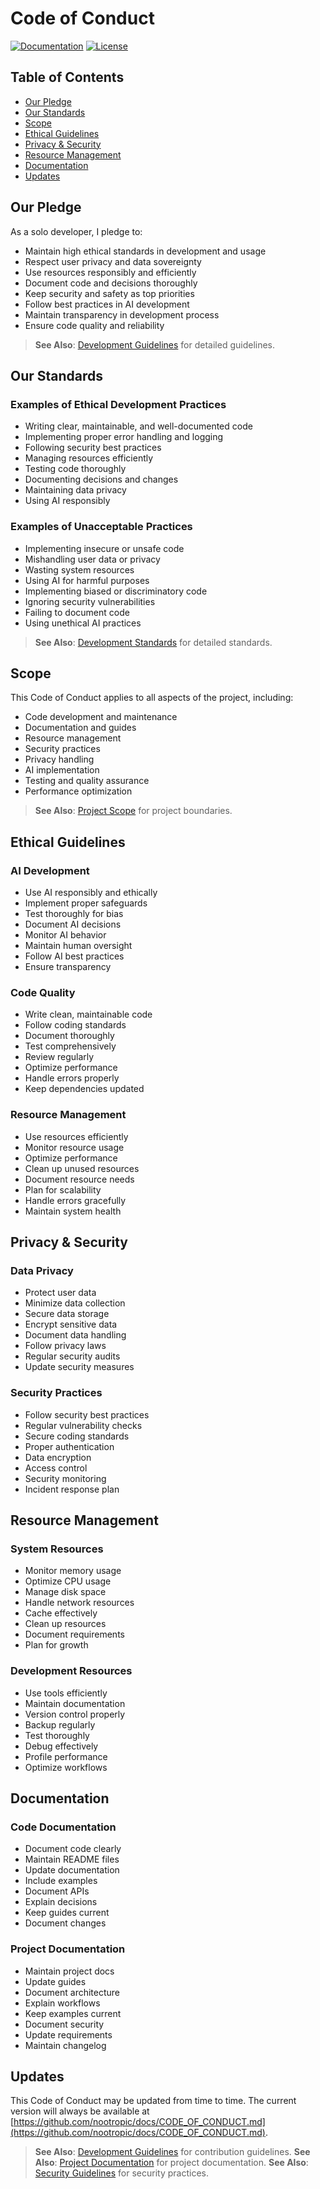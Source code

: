 # Code of Conduct

[![Documentation](https://img.shields.io/badge/docs-latest-blue.svg)](https://docs.nootropic.dev)
[![License](https://img.shields.io/badge/license-MIT-green.svg)](LICENSE)

## Table of Contents

- [Our Pledge](#our-pledge)
- [Our Standards](#our-standards)
- [Scope](#scope)
- [Ethical Guidelines](#ethical-guidelines)
- [Privacy & Security](#privacy--security)
- [Resource Management](#resource-management)
- [Documentation](#documentation)
- [Updates](#updates)

## Our Pledge

As a solo developer, I pledge to:

- Maintain high ethical standards in development and usage
- Respect user privacy and data sovereignty
- Use resources responsibly and efficiently
- Document code and decisions thoroughly
- Keep security and safety as top priorities
- Follow best practices in AI development
- Maintain transparency in development process
- Ensure code quality and reliability

> **See Also**: [Development Guidelines](../CONTRIBUTING.md#development-guidelines) for detailed guidelines.

## Our Standards

### Examples of Ethical Development Practices

- Writing clear, maintainable, and well-documented code
- Implementing proper error handling and logging
- Following security best practices
- Managing resources efficiently
- Testing code thoroughly
- Documenting decisions and changes
- Maintaining data privacy
- Using AI responsibly

### Examples of Unacceptable Practices

- Implementing insecure or unsafe code
- Mishandling user data or privacy
- Wasting system resources
- Using AI for harmful purposes
- Implementing biased or discriminatory code
- Ignoring security vulnerabilities
- Failing to document code
- Using unethical AI practices

> **See Also**: [Development Standards](../CONTRIBUTING.md#development-standards) for detailed standards.

## Scope

This Code of Conduct applies to all aspects of the project, including:

- Code development and maintenance
- Documentation and guides
- Resource management
- Security practices
- Privacy handling
- AI implementation
- Testing and quality assurance
- Performance optimization

> **See Also**: [Project Scope](../ARCHITECTURE.md#project-scope) for project boundaries.

## Ethical Guidelines

### AI Development

- Use AI responsibly and ethically
- Implement proper safeguards
- Test thoroughly for bias
- Document AI decisions
- Monitor AI behavior
- Maintain human oversight
- Follow AI best practices
- Ensure transparency

### Code Quality

- Write clean, maintainable code
- Follow coding standards
- Document thoroughly
- Test comprehensively
- Review regularly
- Optimize performance
- Handle errors properly
- Keep dependencies updated

### Resource Management

- Use resources efficiently
- Monitor resource usage
- Optimize performance
- Clean up unused resources
- Document resource needs
- Plan for scalability
- Handle errors gracefully
- Maintain system health

## Privacy & Security

### Data Privacy

- Protect user data
- Minimize data collection
- Secure data storage
- Encrypt sensitive data
- Document data handling
- Follow privacy laws
- Regular security audits
- Update security measures

### Security Practices

- Follow security best practices
- Regular vulnerability checks
- Secure coding standards
- Proper authentication
- Data encryption
- Access control
- Security monitoring
- Incident response plan

## Resource Management

### System Resources

- Monitor memory usage
- Optimize CPU usage
- Manage disk space
- Handle network resources
- Cache effectively
- Clean up resources
- Document requirements
- Plan for growth

### Development Resources

- Use tools efficiently
- Maintain documentation
- Version control properly
- Backup regularly
- Test thoroughly
- Debug effectively
- Profile performance
- Optimize workflows

## Documentation

### Code Documentation

- Document code clearly
- Maintain README files
- Update documentation
- Include examples
- Document APIs
- Explain decisions
- Keep guides current
- Document changes

### Project Documentation

- Maintain project docs
- Update guides
- Document architecture
- Explain workflows
- Keep examples current
- Document security
- Update requirements
- Maintain changelog

## Updates

This Code of Conduct may be updated from time to time. The current version will always be available at [https://github.com/nootropic/docs/CODE_OF_CONDUCT.md](https://github.com/nootropic/docs/CODE_OF_CONDUCT.md).

> **See Also**: [Development Guidelines](../CONTRIBUTING.md) for contribution guidelines.
> **See Also**: [Project Documentation](../ARCHITECTURE.md) for project documentation.
> **See Also**: [Security Guidelines](../SECURITY.md) for security practices.
